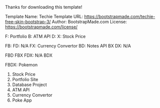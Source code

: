 Thanks for downloading this template!

Template Name: Techie
Template URL: https://bootstrapmade.com/techie-free-skin-bootstrap-3/
Author: BootstrapMade.com
License: https://bootstrapmade.com/license/


F: Portfolio
B: ATM API
D: 
X: Stock Price

FB: 
FD: N/A
FX: Currency Convertor
BD: Notes API
BX
DX: N/A

FBD
FBX 
FDX: N/A
BDX

FBDX: Pokemon




1. Stock Price
2. Portfolio Site
3. Database Project
4. ATM API
5. Currency Convertor
6. Poke App


